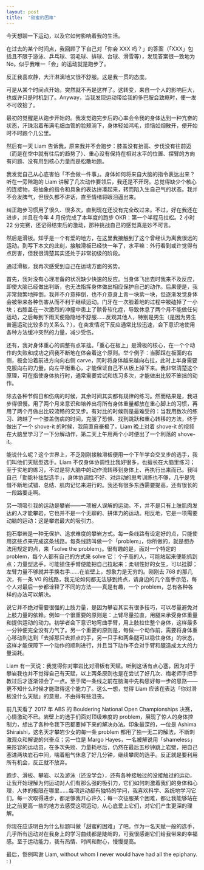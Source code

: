 ```yaml
---
layout: post
title:  "甜蜜的困难"
---
```


今天想聊一下运动，以及它如何影响着我的生活。

在过去的某个时间点，我回顾了下自己对「你会 XXX 吗？」的答案（「XXX」包括且不限于游泳、乒乓球、羽毛球、排球、台球、滑雪等），发现答案很一致地为 No。似乎我唯一「会」的运动就是跑步了。

反正我喜欢静，大汗淋漓地又很不舒服。这是我一贯的态度。

可是从某个时间点开始，突然就不再是这样了。这转变，来自一个人的影响巨大，也或许只是时机到了。Anyway，当我发现运动带给我的多巴胺会致瘾时，便一发不可收拾了。



最初的觉醒是从跑步开始的。我发觉跑完步后的心率会令我的身体达到一种亢奋的状态，汗珠沿着布满毛细血管的脸颊淌下，身体轻如鸿毛，烦恼如烟散开，便开始时不时跑个几公里。

然后有一天 Liam 告诉我，原来我并不会跑步：膝盖没有抬高、步伐没有往前迈（而是在空中就有往后的趋势了）、重心没有保持在相对水平的位置、摆臂的方向有问题、没有用到核心力量而是松散地跑。

我发觉自己从心底害怕「不会做一件事」。身体如何将来自大脑的指令表达出来？听在一旁陪跑的 Liam 讲解了几次动作要领后，我还是不开窍。总觉得缺少个核心的连接物，将抽象的指令和具象的表达拼凑起来，转而陷入生自己气的状态。我并不会发脾气，但很久都不讲话，直至情绪将眼泪逼出来。

纠正跑步习惯用了很久、很多次，直到现在还没有完全改过来。不过，好在我还在进步，并且在今年 4 月份完成了本年度的跑步 OKR：第一个半程马拉松。2 小时 22 分完赛，还记得结束后的激动，那种挑战自己的感觉真是妙不可言。



然后是滑板。知乎是一个有爱的地方，在这里我接触到了这个曾经认为离我很远的运动。到写下本文的此刻，接触滑板已经快一年了，水平嘛：外行看到或许觉得有点厉害，但我很清楚其实还处于非常初级的阶段。

通过滑板，我再次感受到自己在运动方面的劣势。

首先，我对没有心理准备的状况缺少快速的反应。当身体飞出去时我来不及反应，即使大脑已经做出判断，也无法指挥身体做出相应保护自己的动作。后果便是，我非常频繁地摔倒。我并不介意摔倒，也不介意身上青一块紫一块，但逐渐发觉身体会被带来各种伤害从而不利于继续运动。门牙在一次脸着地的过程中被磕掉了一小块；右膝盖在一次激烈的冲撞中患上了髌骨软化症，导致休息了两个月不能做任何运动，之后每到下雨天便隐隐地不舒服……反观其他人，特别是男生（是因为男生普遍运动比较多的关系么？），在突发情况下反应通常比较迅速，会下意识地使用各种方法缓冲突然的力量，减少受伤。

还有，我对身体重心的调整有点笨拙。「重心在板上」是滑板的核心，在一个个动作的失败和成功之间我不断地在体会着这个原则。举个例子：当脚踩在板面的右侧，板会沿着前进方向向右侧 carve，同时将身体越来越向右拉，此时上半身需要克服向右的力量，向左平衡重心，才能保证自己不从板上掉下来。我非常清楚这个原理，可在指使身体执行时，通常需要尝试和练习多次，才能做出比较不笨拙的动作。

除去各种节假日和伤病的时候，其余时间其实都有规律的练习。然而结果是，我进步得很慢。用了两个月来意识和培养出将所有身体重量都放在重心脚上的习惯，再用了两个月做出比较流畅的交叉步。有对比的时候则是最难受的：当我用数次的练习、跨越了一个膝盖伤病的时间，克服了恐惧、找到跳跃和重心转移的方法，终于做出了一个 shove-it 的时候，我简直自豪极了。Liam 晚上对着 shove-it 的视频在大脑里学习了一下分解动作，第二天上午用两个小时便出了一个利落的 shove-it。

能说什么呢？这个世界上，不乏刚刚接触滑板便用一个下午学会交叉步的选手，我们叫他们天赋型选手。Liam 不仅身体协调性比我好很多，也擅长在大脑里练习；至于实地的练习，不过是将大脑中的动作流转移到身体上、再执行出来而已。我叫自己「勤能补拙型选手」，身体协调性不好、对运动的思考训练也不够，几乎是凭借不断地试错、总结、肌肉记忆来进行的。我还有很多东西需要提高，还有很长的一段路要走啊。



另一项吸引我的运动是攀岩——一项被人误解的运动。不，并不是只有上肢肌肉发达的人才能攀岩，它也并不是一个无聊的、拼体力的运动。相反地，它是一项需要动脑的运动：这是攀岩最大的吸引力。

抱石攀岩是一种无保护、追求难度的攀岩方式。每一条线路有设定好的点，只能使用这些点来完成这条线路。每条线路叫做一个「problem」，你所做的，就是想办法用规定的点，来「solve the problem」。很有趣的是，面对一个特定的 problem，每个人都有自己的方式来 solve 它：个子高的人，可能站起来便能抓到点；力量型选手，可能锁住手臂便能把自己拉起来；柔韧性好的女生，可以挂脚；左臂力量不够就并手换右手……在岩壁上，想象力是无穷的。刚刚去 768 的那几次，有一条 V0 的线路，我无论如何都无法够到终点，请身边的几个高手示范，每个人对最后一步都诠释了不同的方法——真是有趣，一个 problem，总有各种各样的办法可以解决。

说它并不绝对需要很强的上肢力量，是因为攀岩其实有很多技巧，可以尽量避免对上肢力量的依赖。例如一个很重要的原则是：上臂尽量拉直，用腿来承受身体重量和提供运动的动力。初学者会下意识地弯曲手臂，用上肢拉住整个身体，这样最多一分钟便完全没有力气了。另一个重要的原则是，每做一个动作前，需要将身体重心移动到达到「去掉那只去抓点的手，另一只手和两条腿可以稳住身体」的状态，这样才能保障下一个动作的顺利进行，并且当下动作不会对手臂和腿造成太大的力量消耗。

Liam 有一天说：我觉得你对攀岩比对滑板有天赋。听到这话有点心塞，因为对于攀岩我也并不觉得自己有天赋，以上两条原则也是在尝试了好几次、梅老师手把手教过后才逐渐领会了一点。至于爬一条线之前在脑海中先构思好每一步的思路——更不知什么时候才能取得这个能力了。这么一想，觉得 Liam 应该在表达「你对滑板没什么天赋」的意思，不由得有些沮丧。

前几天看了 2017 年 ABS 的 Bouldering National Open Championships 决赛，心情激动不已。岩壁上的选手们面对顶级难度的 problem，展现了惊人的身体控制力，想出了各种令我下巴都要掉下来的解决办法。印象最深的，一位是 Ashima Shiraishi，这名天才攀岩少女的每一条 problem 都用了独一无二的解法，不断刺激观众和解说的兴奋点；另一位是 Margo Hayes，一名被解说用「shameless」来形容的运动员，在多次失败、力量耗尽后，仍然在最后五秒钟跳上岩壁，把自己塞进两块岩石中间，喘着粗气休息了好几分钟，继续攀爬的选手。反正就是要利用所有机会，反正就不放弃。



跑步、滑板、攀岩、以及游泳（还没学会），还有各种接触过的没接触过的运动，让我开始理解为何运动对人们有那么强的吸引力，它们如何刺激着我们的身体和心理，人体的极限在哪里……每项运动都有独特的学问，我喜欢科学、系统地学习它们。每一次取得进步，都足够我开心许久；每一次征服某个困难，都让我能够站在比之前更高一些的地方去感受这项运动，从心底爱上它们，对它们产生更深的理解。

你现在应该明白为什么标题叫做「甜蜜的困难」了吧。作为一名天赋一般的选手，几乎所有运动对在我身上的学习曲线都是陡峭的，可我很感谢它们给我带来的幸福感。至于运动能力，我有热情、时间和耐心，慢慢提高。

最后，惯例鸣谢 Liam, without whom I never would have had all the epiphany. : )
